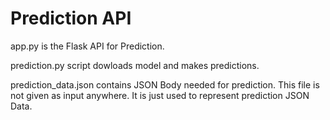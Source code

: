 # Prediction API

app.py is the Flask API for Prediction.

prediction.py script dowloads model and makes predictions.

prediction_data.json contains JSON Body needed for prediction. This file is not given as input anywhere. It is just used to represent prediction JSON Data.
